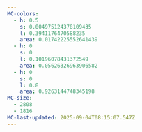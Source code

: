 ```yaml
---
MC-colors:
  - h: 0.5
    s: 0.004975124378109435
    l: 0.3941176470588235
    area: 0.01742225552641439
  - h: 0
    s: 0
    l: 0.10196078431372549
    area: 0.05626326963906582
  - h: 0
    s: 0
    l: 0.8
    area: 0.9263144748345198
MC-size:
  - 2808
  - 1816
MC-last-updated: 2025-09-04T08:15:07.547Z
---
```

